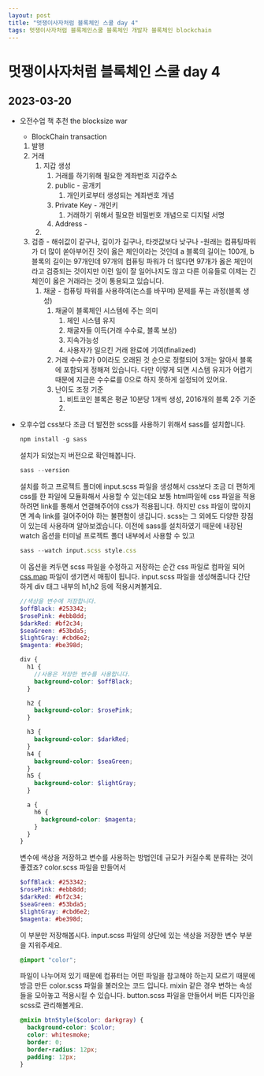 ```yaml
---
layout: post
title: "멋쟁이사자처럼 블록체인 스쿨 day 4"
tags: 멋쟁이사자처럼 블록체인스쿨 블록체인 개발자 블록체인 blockchain
---
```


# 멋쟁이사자처럼 블록체인 스쿨 day 4

## 2023-03-20

<style>
  .content {
    font-size : 18px;
  }
</style>

- 오전수업
  책 추천 the blocksize war
  - BlockChain transaction
  1. 발행
  2. 거래
     1. 지갑 생성
        1. 거래를 하기위해 필요한 계좌번호 지갑주소
        2. public - 공개키
           1. 개인키로부터 생성되는 계좌번호 개념
        3. Private Key - 개인키
           1. 거래하기 위해서 필요한 비밀번호 개념으로 디지털 서명
        4. Address -
     2.
  3. 검증 - 해쉬값이 같구나, 길이가 길구나, 타겟값보다 낮구나 -원래는 컴퓨팅파워가 더 많이 쏟아부어진 것이 옳은 체인이라는 것인데 a 블록의 길이는 100개, b 블록의 길이는 97개인데 97개의 컴퓨팅 파워가 더 많다면 97개가 옳은 체인이라고 검증되는 것이지만 이런 일이 잘 일어나지도 않고 다른 이유들로 이제는 긴 체인이 옳은 거래라는 것이 통용되고 있습니다.
     1. 채굴 - 컴퓨팅 파워를 사용하여(논스를 바꾸며) 문제를 푸는 과정(블록 생성)
        1. 채굴이 블록체인 시스템에 주는 의미
           1. 체인 시스템 유지
           2. 채굴자들 이득(거래 수수료, 블록 보상)
           3. 지속가능성
           4. 사용자가 일으킨 거래 완료에 기여(finalized)
        2. 거래 수수료가 0이라도 오래된 것 순으로 정렬되어 3개는 알아서 블록에 포함되게 정해져 있습니다. 다만 이렇게 되면 시스템 유지가 어렵기 때문에 지금은 수수료를 0으로 하지 못하게 설정되어 있어요.
        3. 난이도 조정 기준
           1. 비트코인 블록은 평균 10분당 1개씩 생성, 2016개의 블록 2주 기준
           2.
- 오후수업
  css보다 조금 더 발전한 scss를 사용하기 위해서 sass를 설치합니다.

  ```jsx
  npm install -g sass
  ```

  설치가 되었는지 버전으로 확인해봅니다.

  ```jsx
  sass --version
  ```

  설치를 하고 프로젝트 폴더에 input.scss 파일을 생성해서 css보다 조금 더 편하게 css를 한 파일에 모듈화해서 사용할 수 있는데요
  보통 html파일에 css 파일을 적용하려면 link를 통해서 연결해주어야 css가 적용됩니다.
  하지만 css 파일이 많아지면 계속 link를 걸어주어야 하는 불편함이 생깁니다.
  scss는 그 외에도 다양한 장점이 있는데 사용하며 알아보겠습니다.
  이전에 sass를 설치하였기 때문에 내장된 watch 옵션을 터미널 프로젝트 폴더 내부에서 사용할 수 있고

  ```jsx
  sass --watch input.scss style.css
  ```

  이 옵션을 켜두면 scss 파일을 수정하고 저장하는 순간 css 파일로 컴파일 되어 [css.map](http://css.map) 파일이 생기면서 매핑이 됩니다.
  input.scss 파일을 생성해줍니다
  간단하게 div 태그 내부의 h1,h2 등에 적용시켜볼게요.

  ```scss
  //색상을 변수에 저장합니다.
  $offBlack: #253342;
  $rosePink: #ebb8dd;
  $darkRed: #bf2c34;
  $seaGreen: #53bda5;
  $lightGray: #cbd6e2;
  $magenta: #be398d;

  div {
    h1 {
      //사용은 저장한 변수를 사용합니다.
      background-color: $offBlack;
    }

    h2 {
      background-color: $rosePink;
    }

    h3 {
      background-color: $darkRed;
    }
    h4 {
      background-color: $seaGreen;
    }
    h5 {
      background-color: $lightGray;
    }

    a {
      h6 {
        background-color: $magenta;
      }
    }
  }
  ```

  변수에 색상을 저장하고 변수를 사용하는 방법인데 규모가 커질수록 분류하는 것이 좋겠죠?
  color.scss 파일을 만들어서

  ```scss
  $offBlack: #253342;
  $rosePink: #ebb8dd;
  $darkRed: #bf2c34;
  $seaGreen: #53bda5;
  $lightGray: #cbd6e2;
  $magenta: #be398d;
  ```

  이 부분만 저장해봅시다.
  input.scss 파일의 상단에 있는 색상을 저장한 변수 부분을 지워주세요.

  ```scss
  @import "color";
  ```

  파일이 나누어져 있기 때문에 컴퓨터는 어떤 파일을 참고해야 하는지 모르기 때문에 방금 만든 color.scss 파일을 불러오는 코드 입니다.
  mixin 같은 경우 변하는 속성들을 모아놓고 적용시킬 수 있습니다.
  button.scss 파일을 만들어서 버튼 디자인을 scss로 관리해볼게요.

  ```scss
  @mixin btnStyle($color: darkgray) {
    background-color: $color;
    color: whitesmoke;
    border: 0;
    border-radius: 12px;
    padding: 12px;
  }
  ```
